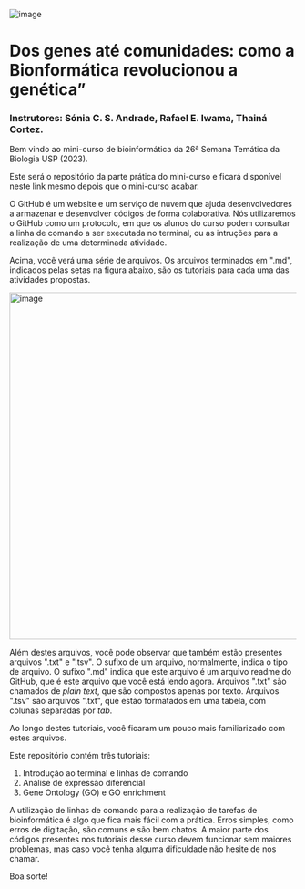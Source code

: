 


![image](https://github.com/rafaeliwama/STB_bioinformatics/assets/46658489/14a34fba-f30b-403f-88ce-1a27e773148f)



# Dos genes até comunidades: como a Bionformática revolucionou a genética”

### Instrutores: Sónia C. S. Andrade, Rafael E. Iwama, Thainá Cortez.


Bem vindo ao mini-curso de bioinformática da 26ª Semana Temática da Biologia USP (2023).

Este será o repositório da parte prática do mini-curso e ficará disponível neste link mesmo depois que o mini-curso acabar.

O GitHub é um website e um serviço de nuvem que ajuda desenvolvedores a armazenar e desenvolver códigos de forma colaborativa. Nós utilizaremos o GitHub como um protocolo, em que os alunos do curso podem consultar a linha de comando a ser executada no terminal, ou as intruções para a realização de uma determinada atividade.


Acima, você verá uma série de arquivos. Os arquivos terminados em ".md", indicados pelas setas na figura abaixo, são os tutoriais para cada uma das atividades propostas.


<img width="609" alt="image" src="https://github.com/rafaeliwama/STB_bioinformatics/assets/46658489/c10e15b1-c515-4d78-8b8a-1c44d2af4c56">


Além destes arquivos, você pode observar que também estão presentes arquivos ".txt" e ".tsv". O sufixo de um arquivo, normalmente, indica o tipo de arquivo. O sufixo ".md" indica que este arquivo é um arquivo readme do GitHub, que é este arquivo que você está lendo agora. Arquivos ".txt" são chamados de *plain text*, que são compostos apenas por texto. Arquivos ".tsv" são arquivos ".txt", que estão formatados em uma tabela, com colunas separadas por *tab*.

Ao longo destes tutoriais, você ficaram um pouco mais familiarizado com estes arquivos.

Este repositório contém três tutoriais:

1. Introdução ao terminal e linhas de comando
2. Análise de expressão diferencial
3. Gene Ontology (GO) e GO enrichment


A utilização de linhas de comando para a realização de tarefas de bioinformática é algo que fica mais fácil com a prática. Erros simples, como erros de digitação, são comuns e são bem chatos. A maior parte dos códigos presentes nos tutoriais desse curso devem funcionar sem maiores problemas, mas caso você tenha alguma dificuldade não hesite de nos chamar.


Boa sorte!

